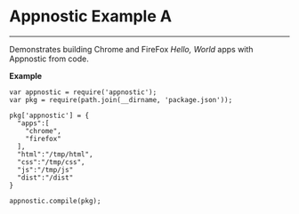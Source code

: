 # Appnostic Example A
-----

Demonstrates building Chrome and FireFox *Hello, World* apps with Appnostic from code.

**Example**
  
    var appnostic = require('appnostic');
    var pkg = require(path.join(__dirname, 'package.json'));

    pkg['appnostic'] = {
      "apps":[
        "chrome",
        "firefox"
      ],
      "html":"/tmp/html",
      "css":"/tmp/css",
      "js":"/tmp/js"
      "dist":"/dist"
    }

    appnostic.compile(pkg);